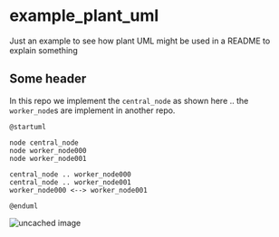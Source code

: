 # example_plant_uml
Just an example to see how plant UML might be used in a README to explain something

## Some header

In this repo we implement the `central_node` as shown here .. the `worker_node`s are implement in another repo.
```plantuml
@startuml

node central_node
node worker_node000
node worker_node001

central_node .. worker_node000
central_node .. worker_node001
worker_node000 <--> worker_node001

@enduml
```

![uncached image](http://www.plantuml.com/plantuml/proxy?cache=no&src=https://raw.github.com/dneise/example_plant_uml/blob/master/README.md)

